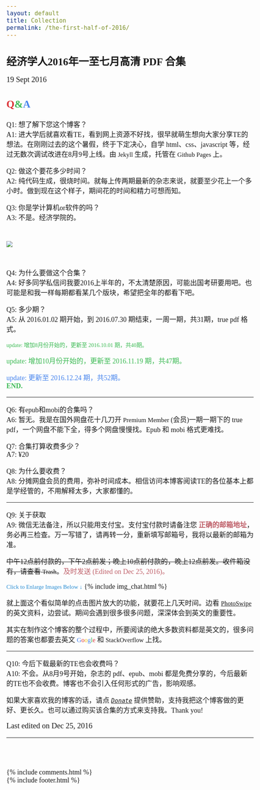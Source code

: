 ```yaml
---
layout: default
title: Collection
permalink: /the-first-half-of-2016/
---
```


<h2 style="margin-bottom: 1rem;">经济学人2016年一至七月高清 PDF 合集</h2>

<span class="post-date"><i class="fa fa-calendar" aria-hidden="true" style="margin-bottom: .5em"></i> 19 Sept 2016</span>

## <span style="color:#db3236">Q</span><span style="color:#3cba54">&</span><span style="color:#4885ed">A</span>

Q1: 想了解下您这个博客？<br/>
A1: 进大学后就喜欢看TE，看到网上资源不好找，很早就萌生想向大家分享TE的想法。在刚刚过去的这个暑假，终于下定决心，自学 html、css、javascript 等，经过无数次调试改进在8月9号上线。由<span style="font-size:92%"> Jekyll </span>生成，托管在<span style="font-size:92%"> Github Pages </span>上。

Q2: 做这个要花多少时间？<br/>
A2: 纯代码生成，很烧时间。就每上传两期最新的杂志来说，就要至少花上一个多小时。做到现在这个样子，期间花的时间和精力可想而知。

Q3: 你是学计算机or软件的吗？<br/>
A3: 不是。经济学院的。


<img src="https://paypal.b0.upaiyun.com/public/img/header/img_the-first-half-of-2016.png" style="margin: 2rem 0 2.2rem 0" />


Q4: 为什么要做这个合集？<br/>
A4: 好多同学私信问我要2016上半年的，不太清楚原因，可能出国考研要用吧。也可能是和我一样每期都看某几个版块，希望把全年的都看下吧。

Q5: 多少期？<br/>
A5: 从 2016.01.02 期开始，到 2016.07.30 期结束，一周一期，共31期，true pdf 格式。


<p style="color:#3cba54; font-size: 80%;">
update: 增加8月份开始的，更新至 2016.10.01 期，共40期。<br/>

<span style="color:#3cba54">update: 增加10月份开始的，更新至 2016.11.19 期，共47期。</span><br/>

<span style="color:#4885ed">update: 更新至 2016.12.24 期，共52期。</span>
<br/><span class="news5">END. <i class="fa fa-github-alt" aria-hidden="true"></i></span>

</p>


<hr/>

Q6: 有epub和mobi的合集吗？<br/>
A6: 暂无。我是在国外网盘花十几刀开<span style="font-size:92%"> Premium Member </span>(会员)一期一期下的 true pdf，一个网盘不能下全，得多个网盘慢慢找。Epub 和 mobi 格式更难找。

Q7: 合集打算收费多少？<br/>
A7: ¥20

Q8: 为什么要收费？<br/>
A8: 分摊网盘会员的费用，弥补时间成本。相信访问本博客阅读TE的各位基本上都是学经管的，不用解释太多，大家都懂的。

<hr/>

Q9: 关于获取<br/>
A9: 微信无法备注，所以只能用支付宝。支付宝付款时请备注您<span class="news3"> 正确的邮箱地址</span>，务必再三检查。万一写错了，请再转一分，重新填写邮箱号，我将以最新的邮箱为准。

~~中午12点前付款的，下午2点前发；晚上10点前付款的，晚上12点前发。收件箱没有，请查看<span style="font-size:92%"> Trash</span>~~。<span class="news4">及时发送 (Edited on Dec 25, 2016)。</span>

<span style="font-size: 15px; color:#268bd2">Click to Enlarge Images Below ↓</span>
{% include img_chat.html %}

<style>
.news3 {color:#bf616a;font-weight:bold;  
}.news4 {color:#bf616a;  
}.news5 {color:#3cba54;font-weight:bold}
body {
    font-family: Times, Helvetica, Tahoma, Arial, STXihei, "华文细黑", "Microsoft YaHei", "微软雅黑", SimSun, "宋体", Heiti, "黑体", sans-serif;}
@media (min-width:38em) {
    body {
    font-size: 18px;
}
.post-date, .social-icons{
  font-size: 20px;
}
.my-gallery {width: 100%;float: left;
}.my-gallery img {width: 100%;height: auto;
}.my-gallery figure {display: block;float: left;margin: 0 5px 5px 0;width: 140px;
}.my-gallery figcaption {display: none;}
/* pswp height-fixed */
.monoh{width: 100%;float: left;clear:both;margin-bottom:0.7rem;
}.monoh figure {display:block;float:left;margin: 0 25px 5px 0;height: 130px; width: auto;
}.monoh img {width:auto;height: 100%;
}.monoh figcaption{display: none}
</style>

就上面这个看似简单的点击图片放大的功能，就要花上几天时间。边看 [<span style="font-size:92%">PhotoSwipe</span>](http://photoswipe.com/documentation/getting-started.html) 的英文资料，边尝试。期间会遇到很多很多问题，深深体会到英文的重要性。

其实在制作这个博客的整个过程中，所要阅读的绝大多数资料都是英文的，很多问题的答案也都要去英文 <span style="font-size:92%"><span style="color:#4885ed">G</span><span style="color:#db3236">o</span><span style="color:#f4c20d">o</span><span style="color:#4885ed">g</span><span style="color:#3cba54">l</span><span style="color:#db3236">e</span></span> 和<span style="font-size:92%"> StackOverflow </span>上找。

<hr />

Q10: 今后下载最新的TE也会收费吗？<br/>
A10: 不会。从8月9号开始，杂志的 pdf、epub、mobi 都是免费分享的，今后最新的TE也不会收费。博客也不会引入任何形式的广告，影响观感。

如果大家喜欢我的博客的话，请点 <a title="Thanks for your support!" href="/donate/"><i><code>Donate</code></i></a> 提供赞助，支持我把这个博客做的更好、更长久。也可以通过购买该合集的方式来支持我。Thank you!

<span class="post-date" style="text-align: right; margin-top:1.5rem; margin-bottom: -.25rem;">Last edited on Dec 25, 2016</span>

<hr style="margin-bottom: 5rem; border-top: 1px solid #fafafa;" />


<!--Comments-->
<div id="comments">
{% include comments.html %}
</div>
{% include footer.html %}